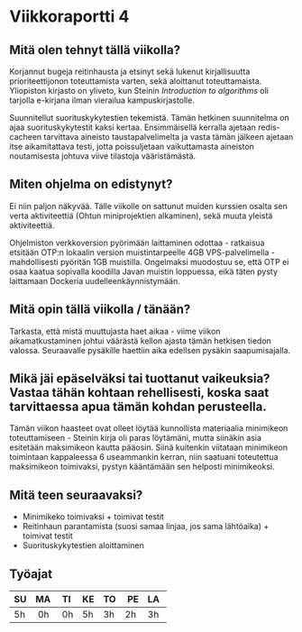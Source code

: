 # Viikkoraportti 4

## Mitä olen tehnyt tällä viikolla?

Korjannut bugeja reitinhausta ja etsinyt sekä lukenut kirjallisuutta prioriteettijonon toteuttamista varten, sekä aloittanut toteuttamaista. Yliopiston kirjasto on yliveto, kun Steinin _Introduction to algorithms_ oli tarjolla e-kirjana ilman vierailua kampuskirjastolle.

Suunnitellut suorituskykytestien tekemistä. Tämän hetkinen suunnitelma on ajaa suorituskykytestit kaksi kertaa. Ensimmäisellä kerralla ajetaan redis-cacheen tarvittava aineisto taustapalvelimelta ja vasta tämän jälkeen ajetaan itse aikamitattava testi, jotta poissuljetaan vaikuttamasta aineiston noutamisesta johtuva viive tilastoja vääristämästä.

## Miten ohjelma on edistynyt?

Ei niin paljon näkyvää. Tälle viikolle on sattunut muiden kurssien osalta sen verta aktiviteettiä (Ohtun miniprojektien alkaminen), sekä muuta yleistä aktiviteettiä.

Ohjelmiston verkkoversion pyörimään laittaminen odottaa - ratkaisua etsitään OTP:n lokaalin version muistintarpeelle 4GB VPS-palvelimella - mahdollisesti pyöritän 1GB muistilla. Ongelmaksi muodostuu se, että OTP ei osaa kaatua sopivalla koodilla Javan muistin loppuessa, eikä täten pysty laittamaan Dockeria uudelleenkäynnistymään.

## Mitä opin tällä viikolla / tänään?

Tarkasta, että mistä muuttujasta haet aikaa - viime viikon aikamatkustaminen johtui väärästä kellon ajasta tämän hetkisen tiedon valossa. Seuraavalle pysäkille haettiin aika edellsen pysäkin saapumisajalla.

## Mikä jäi epäselväksi tai tuottanut vaikeuksia? Vastaa tähän kohtaan rehellisesti, koska saat tarvittaessa apua tämän kohdan perusteella.

Tämän viikon haasteet ovat olleet löytää kunnollista materiaalia minimikeon toteuttamiseen - Steinin kirja oli paras löytämäni, mutta siinäkin asia esitetään maksimikeon kautta pääosin. Siinä kuitenkin viitataan minimikeon toimintaan kappaleessa 6 useammankin kerran, niin saatuani toteutettua maksimikeon toimivaksi, pystyn kääntämään sen helposti minimikeoksi.

## Mitä teen seuraavaksi?

-   Minimikeko toimivaksi + toimivat testit
-   Reitinhaun parantamista (suosi samaa linjaa, jos sama lähtöaika) + toimivat testit
-   Suorituskykytestien aloittaminen

## Työajat

| SU  | MA  | TI  | KE  | TO  |  PE | LA  |
| --- | --- | --- | --- | --- | --- | --- |
| 5h  |  0h |  0h | 5h  | 3h  | 2h  | 3h  |
